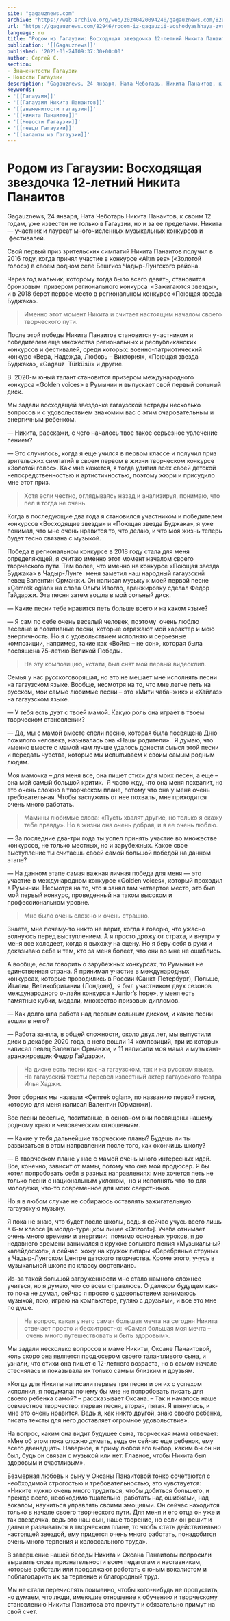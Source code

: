 ```yaml
---
site: "gagauznews.com"
archive: "https://web.archive.org/web/20240420094240/gagauznews.com/82946/rodom-iz-gagauzii-voshodyashhaya-zvezdochka-12-letnij-nikita-panaitov.html"
url: "https://gagauznews.com/82946/rodom-iz-gagauzii-voshodyashhaya-zvezdochka-12-letnij-nikita-panaitov.html"
language: ru
title: "Родом из Гагаузии: Восходящая звездочка 12-летний Никита Панаитов"
publication: '[[Gagauznews]]'
published: '2021-01-24T09:37:30+00:00'
author: Сергей С.
section:
- Знаменитости Гагаузии
- Новости Гагаузии
description: "Gagauznews, 24 января, Ната Чеботарь. Никита Панаитов, к своим 12 годам, уже известен не только в Гагаузии, но и за ее пределами. Никита — участник и лауреат многочисленных музыкальных конкурсов и фестивалей. Свой первый приз зрительских симпатий Никита Панаитов получил в 2016 году, когда принял участие в конкурсе «Altın ses» («Золотой голос») в своем родном селе Бешгиоз Чадыр-Лунгского района. Через год мальчик, которому тогда было всего девять, становится бронзовым призером регионального конкурса «Зажигаются звезды», и в 2018 берет первое место в региональном конкурсе «Поющая звезда Буджака». Именно этот момент Никита и считает настоящим началом своего творческого пути. После этой победы […]"
keywords:
- '[[Гагаузия]]'
- '[[Гагаузия Никита Панаитов]]'
- '[[знаменитости гагаузии]]'
- '[[Никита Панаитов]]'
- '[[Новости Гагаузии]]'
- '[[певцы Гагаузии]]'
- '[[таланты из Гагаузии]]'
---
```


# Родом из Гагаузии: Восходящая звездочка 12-летний Никита Панаитов

Gagauznews, 24 января, Ната Чеботарь.Никита Панаитов, к своим 12 годам, уже известен не только в Гагаузии, но и за ее пределами. Никита — участник и лауреат многочисленных музыкальных конкурсов и  фестивалей.

Свой первый приз зрительских симпатий Никита Панаитов получил в 2016 году, когда принял участие в конкурсе «Altın ses» («Золотой голос») в своем родном селе Бешгиоз Чадыр-Лунгского района.

Через год мальчик, которому тогда было всего девять, становится бронзовым  призером регионального конкурса  «Зажигаются звезды», и в 2018 берет первое место в региональном конкурсе «Поющая звезда Буджака».

> Именно этот момент Никита и считает настоящим началом своего творческого пути.

После этой победы Никита Панаитов становится участником и победителем еще множества региональных и республиканских конкурсов и фестивалей, среди которых: военно-патриотический конкурс «Вера, Надежда, Любовь – Виктория», «Поющая звезда Буджака», «Gagauz  Türküsü» и другие.

В  2020-м юный талант становится призером международного конкурса «Golden voices» в Румынии и выпускает свой первый сольный диск.

Мы задали восходящей звездочке гагаузской эстрады несколько вопросов и с удовольствием знакомим вас с этим очаровательным и энергичным ребенком.

— Никита, расскажи, с чего началось твое такое серьезное увлечение пением?

— Это случилось, когда я еще учился в первом классе и получил приз зрительских симпатий в своем первом в жизни творческом конкурсе «Золотой голос». Как мне кажется, я тогда удивил всех своей детской непосредственностью и артистичностью, поэтому жюри и присудило мне этот приз.

> Хотя если честно, оглядываясь назад и анализируя, понимаю, что пел я тогда не очень.

Когда в последующие два года я становился участником и победителем конкурсов «Восходящие звезды» и «Поющая звезда Буджака», я уже понимал, что мне очень нравится то, что делаю, и что моя жизнь теперь будет тесно связана с музыкой.

Победа в региональном конкурсе в 2018 году стала для меня определяющей, я считаю именно этот момент началом своего творческого пути. Тем более, что именно на конкурсе «Поющая звезда Буджака» в Чадыр-Лунге  меня заметил наш народный гагаузский певец Валентин Орманжи. Он написал музыку к моей первой песне «Çemrek oglan» на слова Ольги Ивогло, аранжировку сделал Федор Гайдаржи. Эта песня затем вошла в мой сольный диск.

— Какие песни тебе нравится петь больше всего и на каком языке?

— Я сам по себе очень веселый человек, поэтому  очень люблю веселые и позитивные песни, которые отражают мой характер и мою энергичность. Но я с удовольствием исполняю и серьезные композиции, например, такие как «Война – не сон», которая была посвящена 75-летию Великой Победы.

> На эту композицию, кстати, был снят мой первый видеоклип.

Семья у нас русскоговорящая, но это не мешает мне исполнять песни на гагаузском языке. Вообще, несмотря на то, что мне легче петь на русском, мои самые любимые песни – это «Мити чабанжик» и «Хайлаз» на гагаузском языке.

— У тебя есть дуэт с твоей мамой. Какую роль она играет в твоем творческом становлении?

— Да, мы с мамой вместе спели песню, которая была посвящена Дню пожилого человека, называлась она «Наши родители».  Я думаю, что именно вместе с мамой нам лучше удалось донести смысл этой песни  и передать чувства, которые мы испытываем к своим самым родным людям.

Моя мамочка – для меня все, она пишет стихи для моих песен, а еще – она мой самый большой критик.  Я часто жду, что она меня похвалит, но это очень сложно в творческом плане, потому что она у меня очень требовательная. Чтобы заслужить от нее похвалы, мне приходится очень много работать.

> Мамины любимые слова: «Пусть хвалят другие, но только я скажу тебе правду». Но в жизни она очень добрая, и я ее очень люблю.

— За последние два-три года ты успел принять участие во множестве конкурсов, не только местных, но и зарубежных. Какое свое выступление ты считаешь своей самой большой победой на данном этапе?

— На данном этапе самая важная личная победа для меня — это участие в международном конкурсе «Golden voices», который проходил в Румынии. Несмотря на то, что я занял там четвертое место, это был мой первый конкурс, проведенный на таком высоком и профессиональном уровне.

> Мне было очень сложно и очень страшно.

Знаете, мне почему-то никто не верит, когда я говорю, что ужасно волнуюсь перед выступлением. А я просто дрожу от страха, и внутри у меня все холодеет, когда я выхожу на сцену. Но я беру себя в руки и доказываю себе и тем, кто за меня болеет, что они во мне не ошиблись.

А вообще, если говорить о зарубежных конкурсах, то Румыния не единственная страна. Я принимал участие в международных конкурсах, которые проводились в России (Санкт-Петербург), Польше, Италии, Великобритании (Лондоне),  я был участником двух сезонов международного онлайн конкурса «Junior’s hope», у меня есть памятные кубки, медали, множество призовых дипломов.

— Как долго шла работа над первым сольным диском, и какие песни вошли в него?

— Работа заняла, в общей сложности, около двух лет, мы выпустили диск в декабре 2020 года, в него вошли 14 композиций, три из которых написал певец Валентин Орманжи, и 11 написали моя мама и музыкант-аранжировщик Федор Гайдаржи.

> На диске есть песни как на гагаузском, так и на русском языке. На гагаузский тексты перевел известный актер гагаузского театра Илья Хаджи.

Этот сборник мы назвали «Çemrek oglan», по названию первой песни, которую для меня написал Валентин [Орманжи].

Все песни веселые, позитивные, в основном они посвящены нашему родному краю и человеческим отношениям.

— Какие у тебя дальнейшие творческие планы? Будешь ли ты развиваться в этом направлении после того, как окончишь школу?

— В творческом плане у нас с мамой очень много интересных идей. Все, конечно, зависит от мамы, потому что она мой продюсер. Я бы хотел попробовать себя в разных направлениях: мне хочется петь не только песни с национальным уклоном,  но и исполнять что-то для молодежи, что-то современное для моих сверстников.

Но я в любом случае не собираюсь оставлять зажигательную гагаузскую музыку.

Я пока не знаю, что будет после школы, ведь я сейчас учусь всего лишь в 6-м классе [в молдо-турецком лицее «Orizont»]. Учеба отнимает очень много времени и энергиии:  помимо основных уроков, я до недавнего времени занимался в кружке сольного пения «Музыкальный калейдоскоп», а сейчас  хожу на кружок гитары «Серебряные струны» в Чадыр-Лунгском Центре детского творчества. Кроме этого, учусь в музыкальной школе по классу фортепиано.

Из-за такой большой загруженности мне стало намного сложнее учиться, но я думаю, что со всем справлюсь. О далеком будущем как-то пока не думал, сейчас я просто с удовольствием занимаюсь музыкой, пою, играю на компьютере, гуляю с друзьями, и все это мне по душе.

> На вопрос, какая у него самая большая мечта на сегодня Никита отвечает просто и бесхитростно: «Самая большая моя мечта –  очень много путешествовать и быть здоровым».

Мы задали несколько вопросов и маме Никиты, Оксане Панаитовой, коль скоро она является продюсером своего талантливого сына, и узнали, что стихи она пишет с 12-летнего возраста, но в самом начале стеснялась и показывала их только самым близким и друзьям.

«Когда для Никиты написали первые три песни и он их с успехом исполнил, я подумала: почему бы мне не попробовать писать для своего ребенка самой? – рассказывает Оксана. – Так и началось наше совместное творчество: первая песня, вторая, пятая. Я втянулась, и мне это очень нравится. Ведь я, как никто другой, знаю своего ребенка, писать тексты для него доставляет огромное удовольствие».

На вопрос, каким она видит будущее сына, творческая мама отвечает: «Мне об этом пока сложно думать, ведь он сейчас еще ребенок, ему всего двенадцать. Наверное, я приму любой его выбор, каким бы он ни был, будь он связан с музыкой или нет. Главное, чтобы Никита был здоровым и счастливым».

Безмерная любовь к сыну у Оксаны Панаитовой тонко сочетаются с необходимой строгостью и требовательностью, это чувствуется: «Никите нужно очень много трудиться, чтобы добиться большего, и прежде всего, необходимо тщательно  работать над ошибками, над вокалом, научиться управлять своими эмоциями. Он сейчас находится только в начале своего творческого пути. Для меня и его отца он уже и так звездочка, ведь это наш сын, наше творение, но если он решит и дальше развиваться в творческом плане, то чтобы стать действительно настоящей звездой, ему придется очень много работать, понадобится очень много терпения и колоссального труда».

В завершение нашей беседы Никита и Оксана Панаитовы попросили выразить слова признательности всем педагогам и наставникам, которые работали или продолжают работать с юным вокалистом и поблагодарить их за терпение и благородный труд.

Мы не стали перечислять поименно, чтобы кого-нибудь не пропустить, но думаем, что люди, имеющие отношение к обучению и творческому становлению Никиты Панаитова это прочтут и обязательно примут на свой счет.